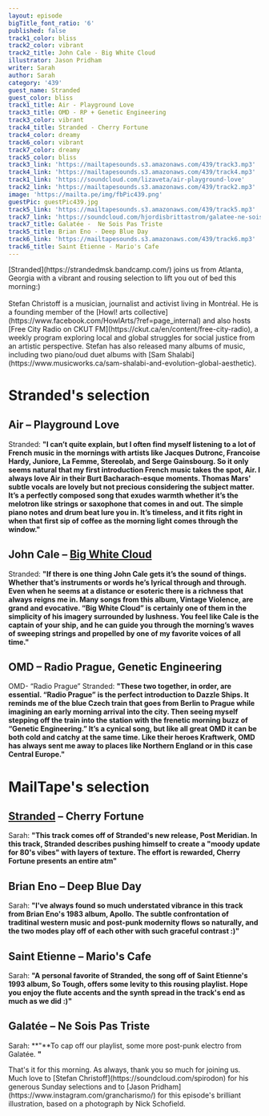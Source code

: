 ```yaml
---
layout: episode
bigTitle_font_ratio: '6'
published: false
track1_color: bliss
track2_color: vibrant
track2_title: John Cale - Big White Cloud
illustrator: Jason Pridham
writer: Sarah
author: Sarah
category: '439'
guest_name: Stranded
guest_color: bliss
track1_title: Air - Playground Love
track3_title: OMD - RP + Genetic Engineering
track3_color: vibrant
track4_title: Stranded - Cherry Fortune
track4_color: dreamy
track6_color: vibrant
track7_color: dreamy
track5_color: bliss
track3_link: 'https://mailtapesounds.s3.amazonaws.com/439/track3.mp3'
track4_link: 'https://mailtapesounds.s3.amazonaws.com/439/track4.mp3'
track1_link: 'https://soundcloud.com/lizaveta/air-playground-love'
track2_link: 'https://mailtapesounds.s3.amazonaws.com/439/track2.mp3'
image: 'https://mailta.pe/img/fbPic439.png'
guestPic: guestPic439.jpg
track5_link: 'https://mailtapesounds.s3.amazonaws.com/439/track5.mp3'
track7_link: 'https://soundcloud.com/hjordisbrittastrom/galatee-ne-sois-pas-triste'
track7_title: Galatée -  Ne Sois Pas Triste
track5_title: Brian Eno - Deep Blue Day
track6_link: 'https://mailtapesounds.s3.amazonaws.com/439/track6.mp3'
track6_title: Saint Etienne - Mario's Cafe
---
```

<p id="introduction">[Stranded](https://strandedmsk.bandcamp.com/) joins us from Atlanta, Georgia with a vibrant and rousing selection to lift you out of bed this morning:) 
<br><br>
Stefan Christoff is a musician, journalist and activist living in Montréal. He is a founding member of the [Howl! arts collective](https://www.facebook.com/HowlArts/?ref=page_internal) and also hosts [Free City Radio on CKUT FM](https://ckut.ca/en/content/free-city-radio), a weekly program exploring local and global struggles for social justice from an artistic perspective. Stefan has also released many albums of music, including two piano/oud duet albums with [Sam Shalabi](https://www.musicworks.ca/sam-shalabi-and-evolution-global-aesthetic).  
</p>

# Stranded's selection

## Air – Playground Love
Stranded: **"**I can’t quite explain, but I often find myself listening to a lot of French music in the mornings with artists like Jacques Dutronc, Francoise Hardy, Juniore, La Femme, Stereolab, and Serge Gainsbourg. So it only seems natural that my first introduction French music takes the spot, Air. I always love Air in their Burt Bacharach-esque moments. Thomas Mars' subtle vocals are lovely but not precious considering the subject matter. It’s a perfectly composed song that exudes warmth whether it’s the melotron like strings or saxophone that comes in and out. The simple piano notes and drum beat lure you in. It’s timeless, and it fits right in when that first sip of coffee as the morning light comes through the window.**"**

## John Cale – [Big White Cloud](https://demofest.bandcamp.com/album/into-the-night)
Stranded: **"**If there is one thing John Cale gets it’s the sound of things. Whether that’s instruments or words he’s lyrical through and through. Even when he seems at a distance or esoteric there is a richness that always reigns me in. Many songs from this album, Vintage Violence, are grand and evocative. “Big White Cloud” is certainly one of them in the simplicity of his imagery surrounded by lushness. You feel like Cale is the captain of your ship, and he can guide you through the morning’s waves of sweeping strings and propelled by one of my favorite voices of all time.**"**

## OMD – Radio Prague, Genetic Engineering
OMD- “Radio Prague”
Stranded: **"**These two together, in order, are essential. “Radio Prague” is the perfect introduction to Dazzle Ships. It reminds me of the blue Czech train that goes from Berlin to Prague while imagining an early morning arrival into the city. Then seeing myself stepping off the train into the station with the frenetic morning buzz of “Genetic Engineering.” It’s a cynical song, but like all great OMD it can be both cold and catchy at the same time. Like their heroes Kraftwerk, OMD has always sent me away to places like Northern England or in this case Central Europe.**"**


# MailTape's selection

## [Stranded](https://strandedmsk.bandcamp.com/)  – Cherry Fortune
Sarah: **"**This track comes off of Stranded's new release, Post Meridian. In this track, Stranded describes pushing himself to create a "moody update for 80's vibes" with layers of texture. The effort is rewarded, Cherry Fortune presents an entire atm**"**

## Brian Eno – Deep Blue Day
Sarah: **"**I've always found so much understated vibrance in this track from Brian Eno's 1983 album, Apollo. The subtle confrontation of traditinal western music and post-punk modernity flows so naturally, and the two modes play off of each other with such graceful contrast :)**"**

## Saint Etienne – Mario's Cafe
Sarah: **"**A personal favorite of Stranded, the song off of Saint Etienne's 1993 album, So Tough, offers some levity to this rousing playlist. Hope you enjoy the flute accents and the synth spread in the track's end as much as we did :)**"**

## Galatée – Ne Sois Pas Triste
Sarah: **"**To cap off our playlist, some more post-punk electro from Galatée. **"**


<p id="outroduction">That's it for this morning. As always, thank you so much for joining us. Much love to [Stefan Christoff](https://soundcloud.com/spirodon) for his generous Sunday selections and to [Jason Pridham](https://www.instagram.com/grancharismo/) for this episode's brilliant illustration, based on a photograph by Nick Schofield.</p>
